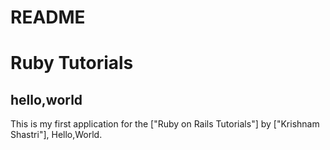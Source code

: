 # README

# Ruby Tutorials

## hello,world

This is my first application for the ["Ruby on Rails Tutorials"] by ["Krishnam Shastri"], Hello,World.
